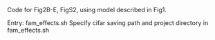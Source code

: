 <!-- # Fam_circuit_model -->

Code for Fig2B-E, FigS2, using model described in Fig1.

Entry: fam_effects.sh 
Specify cifar saving path and project directory in fam_effects.sh